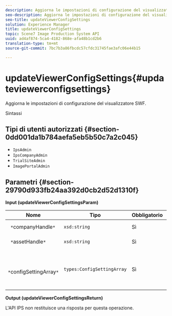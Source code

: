 ```yaml
---
description: Aggiorna le impostazioni di configurazione del visualizzatore SWF.
seo-description: Aggiorna le impostazioni di configurazione del visualizzatore SWF.
seo-title: updateViewerConfigSettings
solution: Experience Manager
title: updateViewerConfigSettings
topic: Scene7 Image Production System API
uuid: ad4af874-5ca4-4182-868e-afa48b1cd2b6
translation-type: tm+mt
source-git-commit: 7bc7b3a86fbcdc57cfdc31745fae3afc06e44b15

---
```



# updateViewerConfigSettings{#updateviewerconfigsettings}

Aggiorna le impostazioni di configurazione del visualizzatore SWF.

Sintassi

## Tipi di utenti autorizzati {#section-0dd001da1b784aefa5eb5b50c7a2c045}

* `IpsAdmin`
* `IpsCompanyAdmin`
* `TrialSiteAdmin`
* `ImagePortalAdmin`

## Parametri {#section-29790d933fb24aa392d0cb2d52d1310f}

**Input (updateViewerConfigSettingsParam)**

| Nome | Tipo | Obbligatorio | Descrizione |
|---|---|---|---|
| ` *`companyHandle`*` | `xsd:string` | Sì | Gestite l&#39;azienda. |
| ` *`assetHandle`*` | `xsd:string` | Sì | Handle risorsa. |
| ` *`configSettingArray`*` | `types:ConfigSettingArray` | Sì | Array di impostazioni di configurazione da applicare al visualizzatore. |

**Output (updateViewerConfigSettingsReturn)**

L&#39;API IPS non restituisce una risposta per questa operazione.
